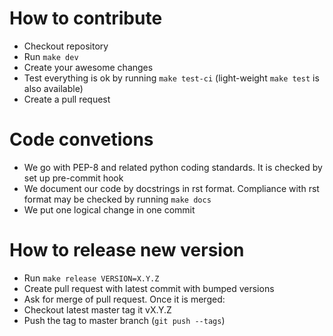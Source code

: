 # How to contribute

* Checkout repository
* Run `make dev`
* Create your awesome changes
* Test everything is ok by running `make test-ci` (light-weight `make test` is also available)
* Create a pull request

# Code convetions

* We go with PEP-8 and related python coding standards. It is checked by set up pre-commit hook
* We document our code by docstrings in rst format. Compliance with rst format may be checked by running `make docs`
* We put one logical change in one commit

# How to release new version

* Run `make release VERSION=X.Y.Z`
* Create pull request with latest commit with bumped versions
* Ask for merge of pull request. Once it is merged:
* Checkout latest master tag it vX.Y.Z
* Push the tag to master branch (`git push --tags`)
